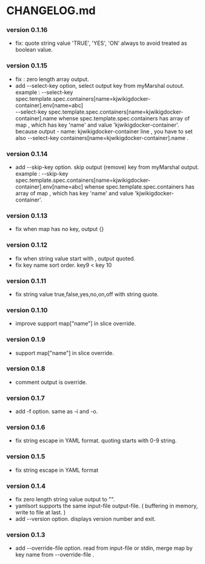 # CHANGELOG.md

### version 0.1.16

* fix: quote string value 'TRUE', 'YES', 'ON' always to avoid treated as boolean value.

### version 0.1.15

* fix : zero length array output.
* add --select-key option, select output key from myMarshal outout.
    example : --select-key spec.template.spec.containers[name=kjwikigdocker-container].env[name=abc] \
              --select-key spec.template.spec.containers[name=kjwikigdocker-container].name
    whense spec.template.spec.containers has array of map , which has key 'name' and value  'kjwikigdocker-container'.
    because output - name: kjwikigdocker-container line , you have to set also --select-key containers[name=kjwikigdocker-container].name .

### version 0.1.14

* add --skip-key option. skip output (remove) key from myMarshal output.
    example : --skip-key spec.template.spec.containers[name=kjwikigdocker-container].env[name=abc]
    whense spec.template.spec.containers has array of map , which has key 'name' and value  'kjwikigdocker-container'.

### version 0.1.13

* fix when map has no key, output {}

### version 0.1.12

* fix when string value start with , output quoted.
* fix key name sort order. key9 < key 10

### version 0.1.11

* fix string value true,false,yes,no,on,off with string quote.

### version 0.1.10

* improve support map["name"] in slice override.

### version 0.1.9

* support map["name"] in slice override.

### version 0.1.8

* comment output is override.

### version 0.1.7

* add -f option. same as -i and -o.

### version 0.1.6

* fix string escape in YAML format. quoting starts with 0-9 string.

### version 0.1.5

* fix string escape in YAML format

### version 0.1.4

* fix zero length string value output to "".
* yamlsort supports the same input-file output-file. ( buffering in memory, write to file at last. )
* add --version option. displays version number and exit.

### version 0.1.3

* add --override-file option. read from input-file or stdin, merge map by key name from --override-file .

